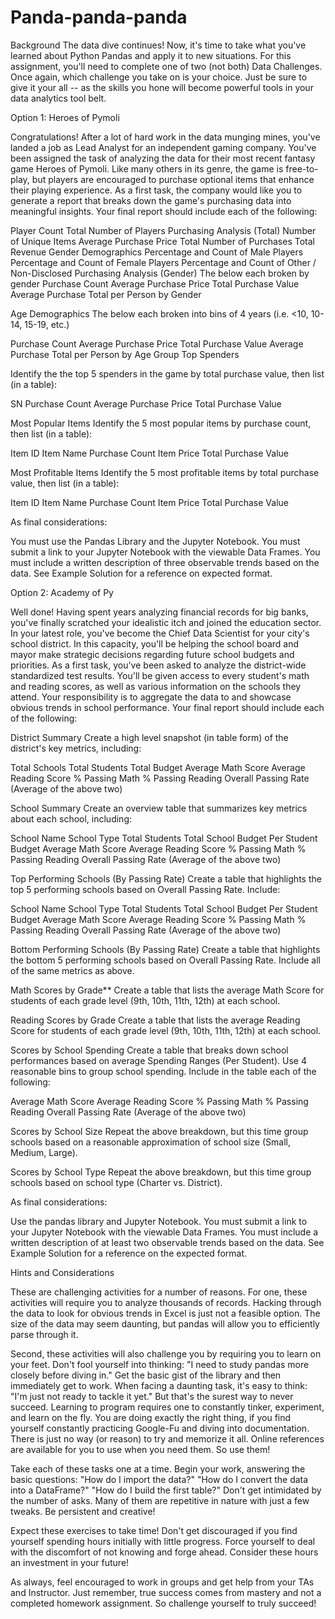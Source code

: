 # Panda-panda-panda

Background
The data dive continues!
Now, it's time to take what you've learned about Python Pandas and apply it to new situations. For this assignment, you'll need to complete one of two (not both)  Data Challenges. Once again, which challenge you take on is your choice. Just be sure to give it your all -- as the skills you hone will become powerful tools in your data analytics tool belt.

Option 1: Heroes of Pymoli

Congratulations! After a lot of hard work in the data munging mines, you've landed a job as Lead Analyst for an independent gaming company. You've been assigned the task of analyzing the data for their most recent fantasy game Heroes of Pymoli.
Like many others in its genre, the game is free-to-play, but players are encouraged to purchase optional items that enhance their playing experience. As a first task, the company would like you to generate a report that breaks down the game's purchasing data into meaningful insights.
Your final report should include each of the following:

  Player Count
  Total Number of Players
  Purchasing Analysis (Total)
  Number of Unique Items
  Average Purchase Price
  Total Number of Purchases
  Total Revenue
  Gender Demographics
  Percentage and Count of Male Players
  Percentage and Count of Female Players
  Percentage and Count of Other / Non-Disclosed
  Purchasing Analysis (Gender)
  The below each broken by gender
  Purchase Count
  Average Purchase Price
  Total Purchase Value
  Average Purchase Total per Person by Gender
  
Age Demographics
The below each broken into bins of 4 years (i.e. <10, 10-14, 15-19, etc.)

  Purchase Count
  Average Purchase Price
  Total Purchase Value
  Average Purchase Total per Person by Age Group
  Top Spenders

Identify the the top 5 spenders in the game by total purchase value, then list (in a table):

  SN
  Purchase Count
  Average Purchase Price
  Total Purchase Value


Most Popular Items
Identify the 5 most popular items by purchase count, then list (in a table):

  Item ID
  Item Name
  Purchase Count
  Item Price
  Total Purchase Value


Most Profitable Items
Identify the 5 most profitable items by total purchase value, then list (in a table):

  Item ID
  Item Name
  Purchase Count
  Item Price
  Total Purchase Value

As final considerations:

  You must use the Pandas Library and the Jupyter Notebook.
  You must submit a link to your Jupyter Notebook with the viewable Data Frames.
  You must include a written description of three observable trends based on the data.
  See Example Solution for a reference on expected format.


Option 2: Academy of Py

Well done! Having spent years analyzing financial records for big banks, you've finally scratched your idealistic itch and joined the education sector. In your latest role, you've become the Chief Data Scientist for your city's school district. In this capacity, you'll be helping the  school board and mayor make strategic decisions regarding future school budgets and priorities.
As a first task, you've been asked to analyze the district-wide standardized test results. You'll be given access to every student's math and reading scores, as well as various information on the schools they attend. Your responsibility is to aggregate the data to and showcase obvious trends in school performance.
Your final report should include each of the following:

District Summary
Create a high level snapshot (in table form) of the district's key metrics, including:

  Total Schools
  Total Students
  Total Budget
  Average Math Score
  Average Reading Score
  % Passing Math
  % Passing Reading
  Overall Passing Rate (Average of the above two)


School Summary
Create an overview table that summarizes key metrics about each school, including:

  School Name
  School Type
  Total Students
  Total School Budget
  Per Student Budget
  Average Math Score
  Average Reading Score
  % Passing Math
  % Passing Reading
  Overall Passing Rate (Average of the above two)


Top Performing Schools (By Passing Rate)
Create a table that highlights the top 5 performing schools based on Overall Passing Rate. Include:

  School Name
  School Type
  Total Students
  Total School Budget
  Per Student Budget
  Average Math Score
  Average Reading Score
  % Passing Math
  % Passing Reading
  Overall Passing Rate (Average of the above two)


Bottom Performing Schools (By Passing Rate)
Create a table that highlights the bottom 5 performing schools based on Overall Passing Rate. Include all of the same metrics as above.


Math Scores by Grade**
Create a table that lists the average Math Score for students of each grade level (9th, 10th, 11th, 12th) at each school.


Reading Scores by Grade
Create a table that lists the average Reading Score for students of each grade level (9th, 10th, 11th, 12th) at each school.


Scores by School Spending
Create a table that breaks down school performances based on average Spending Ranges (Per Student). Use 4 reasonable bins to group school spending. Include in the table each of the following:

  Average Math Score
  Average Reading Score
  % Passing Math
  % Passing Reading
  Overall Passing Rate (Average of the above two)


Scores by School Size
Repeat the above breakdown, but this time group schools based on a reasonable approximation of school size (Small, Medium, Large).


Scores by School Type
Repeat the above breakdown, but this time group schools based on school type (Charter vs. District).

As final considerations:

  Use the pandas library and Jupyter Notebook.
  You must submit a link to your Jupyter Notebook with the viewable Data Frames.
  You must include a written description of at least two observable trends based on the data.
  See Example Solution for a reference on the expected format.


Hints and Considerations


These are challenging activities for a number of reasons. For one, these activities will require you to analyze thousands of records. Hacking through the data to look for obvious trends in Excel is just not a feasible option. The size of the data may seem daunting, but pandas will allow you to efficiently parse through it.


Second, these activities will also challenge you by requiring you to learn on your feet. Don't fool yourself into thinking: "I need to study pandas more closely before diving in." Get the basic gist of the library and then immediately get to work. When facing a daunting task, it's easy to think: "I'm just not ready to tackle it yet." But that's the surest way to never succeed. Learning to program requires one to constantly tinker, experiment, and learn on the fly. You are doing exactly the right thing, if you find yourself constantly practicing Google-Fu and diving into documentation. There is just no way (or reason) to try and memorize it all. Online references are available for you to use when you need them. So use them!


Take each of these tasks one at a time. Begin your work, answering the basic questions: "How do I import the data?" "How do I convert the data into a DataFrame?" "How do I build the first table?" Don't get intimidated by the number of asks. Many of them are repetitive in nature with just a few tweaks. Be persistent and creative!


Expect these exercises to take time! Don't get discouraged if you find yourself spending  hours initially with little progress. Force yourself to deal with the discomfort of not knowing and forge ahead. Consider these hours an investment in your future!


As always, feel encouraged to work in groups and get help from your TAs and Instructor. Just remember, true success comes from mastery and not a completed homework assignment. So challenge yourself to truly succeed!
